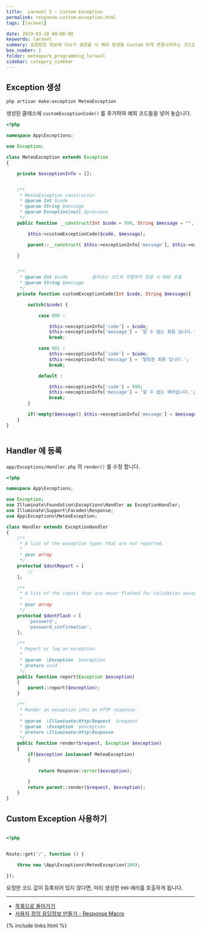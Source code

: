 ```yaml
---
title:  Laravel 5 - Custom Exception
permalink: response-custom-exception.html
tags: [laravel]

date: 2019-03-18 00:00:00
keywords: laravel
summary: 요청받은 정보에 이슈가 생겼을 시 예외 발생을 Custom 하게 변경시켜주는 코드입니다.
box_number: 1
folder: meteopark_programming_laravel
sidebar: category_sidebar
---
```


## Exception 생성 
<pre><code>php artisan make:exception MeteoException</code></pre>
 
생성된 클래스에 `customExceptionCode()` 를 추가하여 예외 코드들을 넣어 놓습니다.

```php
<?php

namespace App\Exceptions;

use Exception;

class MeteoException extends Exception
{

    private $exceptionInfo = [];


    /**
     * MeteoException constructor.
     * @param Int $code
     * @param String $message
     * @param Exception|null $previous
     */
    public function __construct(Int $code = 999, String $message = "", Exception $previous = null){

        $this->customExceptionCode($code, $message);

        parent::__construct( $this->exceptionInfo['message'], $this->exceptionInfo['code'], $previous );

    }


    /**
     * @param Int $code         들어오는 코드와 부합하지 않을 시 999 호출
     * @param String $message
     */
    private function customExceptionCode(Int $code, String $message){

        switch($code) {

            case 800 :

                $this->exceptionInfo['code'] = $code;
                $this->exceptionInfo['message'] = '알 수 없는 회원 입니다.';
                break;

            case 801 :
                $this->exceptionInfo['code'] = $code;
                $this->exceptionInfo['message'] = '탈퇴한 회원 입니다.';
                break;

            default :

                $this->exceptionInfo['code'] = 999;
                $this->exceptionInfo['message'] = '알 수 없는 에러입니다.';
                break;
        }

        if(!empty($message)) $this->exceptionInfo['message'] = $message;
    }
}



```





## Handler 에  등록 
`app/Exceptions/Handler.php` 의 `render()` 를 수정 합니다.

```php
<?php

namespace App\Exceptions;

use Exception;
use Illuminate\Foundation\Exceptions\Handler as ExceptionHandler;
use Illuminate\Support\Facades\Response;
use App\Exceptions\MeteoException;

class Handler extends ExceptionHandler
{
    /**
     * A list of the exception types that are not reported.
     *
     * @var array
     */
    protected $dontReport = [
        //
    ];

    /**
     * A list of the inputs that are never flashed for validation exceptions.
     *
     * @var array
     */
    protected $dontFlash = [
        'password',
        'password_confirmation',
    ];

    /**
     * Report or log an exception.
     *
     * @param  \Exception  $exception
     * @return void
     */
    public function report(Exception $exception)
    {
        parent::report($exception);
    }

    /**
     * Render an exception into an HTTP response.
     *
     * @param  \Illuminate\Http\Request  $request
     * @param  \Exception  $exception
     * @return \Illuminate\Http\Response
     */
    public function render($request, Exception $exception)
    {
        if($exception instanceof MeteoException)
        {

            return Response::error($exception);

        }
        return parent::render($request, $exception);
    }
}


```

## Custom Exception 사용하기 
```php

<?php


Route::get('/', function () {

    throw new \App\Exceptions\MeteoException(100);

});


```
요청한 코드 값이 등록되어 있지 않다면, 미리 생성한 `999`  에러를 호출하게 됩니다.

- - -
- [목록으로 돌아가기](https://github.com/meteopark/laravel-core)
- [사용자 정의 응답정보 만들기 - Response Macro](https://github.com/meteopark/laravel-core/blob/master/guide/response-macros.md)

{% include links.html %}